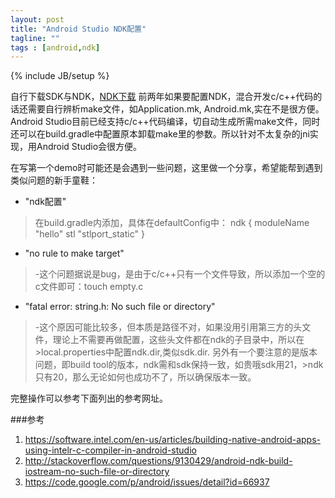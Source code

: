 ```yaml
---
layout: post
title: "Android Studio NDK配置"
tagline: ""
tags : [android,ndk]
---
```

{% include JB/setup %}

自行下载SDK与NDK，[NDK下载](https://developer.android.com/tools/sdk/ndk/index.html)
前两年如果要配置NDK，混合开发c/c++代码的话还需要自行辨析make文件，如Application.mk, Android.mk,实在不是很方便。
Android Studio目前已经支持c/c++代码编译，切自动生成所需make文件，同时还可以在build.gradle中配置原本卸载make里的参数。所以针对不太复杂的jni实现，用Android Studio会很方便。

在写第一个demo时可能还是会遇到一些问题，这里做一个分享，希望能帮到遇到类似问题的新手童鞋：


- "ndk配置"

> 在build.gradle内添加，具体在defaultConfig中：
>       ndk {
            moduleName "hello"
            stl "stlport_static"
        }

- "no rule to make target" 

> -这个问题据说是bug，是由于c/c++只有一个文件导致，所以添加一个空的c文件即可：touch empty.c

- "fatal error: string.h: No such file or directory"

> -这个原因可能比较多，但本质是路径不对，如果没用引用第三方的头文件，理论上不需要再做配置，这些头文件都在ndk的子目录中，所以在>local.properties中配置ndk.dir,类似sdk.dir. 另外有一个要注意的是版本问题，即build tool的版本，ndk需和sdk保持一致，如贵哦sdk用21，>ndk只有20，那么无论如何也成功不了，所以确保版本一致。


完整操作可以参考下面列出的参考网址。

###参考
1. https://software.intel.com/en-us/articles/building-native-android-apps-using-intelr-c-compiler-in-android-studio
2. http://stackoverflow.com/questions/9130429/android-ndk-build-iostream-no-such-file-or-directory
3. https://code.google.com/p/android/issues/detail?id=66937
